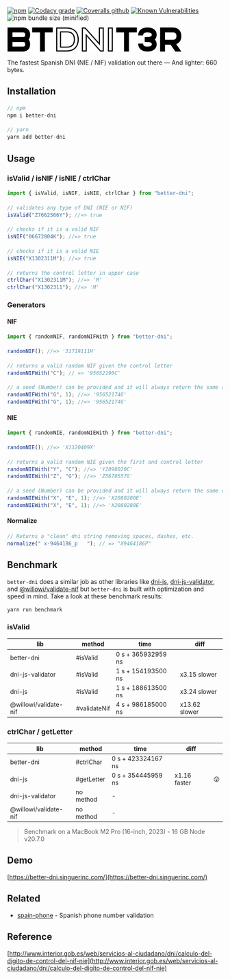 [![npm](https://img.shields.io/npm/v/better-dni.svg)](http://npm.im/better-dni)
[![Codacy grade](https://img.shields.io/codacy/grade/83d00fabfa424b0dbba64735f64ff74c.svg?style=flat-square)](https://app.codacy.com/app/nahuel.scotti/better-dni)
[![Coveralls github](https://img.shields.io/coveralls/github/singuerinc/better-dni.svg?style=flat-square)](https://coveralls.io/github/singuerinc/better-dni?branch=master)
[![Known Vulnerabilities](https://snyk.io/test/github/singuerinc/better-dni/badge.svg?style=flat-square)](https://snyk.io/test/github/singuerinc/better-dni)
![npm bundle size (minified)](https://img.shields.io/bundlephobia/min/better-dni.svg?style=flat-square)

![Better DNI](logo.png)

The fastest Spanish DNI (NIE / NIF) validation out there — And lighter: 660 bytes.

## Installation

```js
// npm
npm i better-dni

// yarn
yarn add better-dni
```

## Usage

### isValid / isNIF / isNIE / ctrlChar

```js
import { isValid, isNIF, isNIE, ctrlChar } from "better-dni";

// validates any type of DNI (NIE or NIF)
isValid("Z7662566Y"); //=> true

// checks if it is a valid NIF
isNIF("06672804K"); //=> true

// checks if it is a valid NIE
isNIE("X1302311M"); //=> true

// returns the control letter in upper case
ctrlChar("X1302311M"); //=> 'M'
ctrlChar("X1302311"); //=> 'M'
```

### Generators

#### NIF

```js
import { randomNIF, randomNIFWith } from "better-dni";

randomNIF(); //=> '31719111H'

// returns a valid random NIF given the control letter
randomNIFWith("C"); // => '95652190C'

// a seed (Number) can be provided and it will always return the same result
randomNIFWith("G", 1); //=> '95652174G'
randomNIFWith("G", 1); //=> '95652174G'
```

#### NIE

```js
import { randomNIE, randomNIEWith } from "better-dni";

randomNIE(); //=> 'X1120409X'

// returns a valid random NIE given the first and control letter
randomNIEWith("Y", "C"); //=> 'Y2098020C'
randomNIEWith("Z", "G"); //=> 'Z5670557G'

// a seed (Number) can be provided and it will always return the same result
randomNIEWith("X", "E", 1); //=> 'X2080280E'
randomNIEWith("X", "E", 1); //=> 'X2080280E'
```

#### Normalize

```js
// Returns a "clean" dni string removing spaces, dashes, etc.
normalize(" x-9464186_p   "); // => "X9464186P"
```

## Benchmark

`better-dni` does a similar job as other libraries like [dni-js](https://github.com/albertfdp/dni-js/), [dni-js-validator](https://github.com/idirouhab/dni-js-validator), and [@willowi/validate-nif](https://github.com/WillowiDev/validate-nif) but `better-dni` is built with optimization and speed in mind. Take a look at these benchmark results:

```sh
yarn run benchmark
```

### isValid

| lib                   | method       | time               | diff          |
| --------------------- | ------------ | ------------------ | ------------- |
| better-dni            | #isValid     | 0 s + 365932959 ns |               |
| dni-js-validator      | #isValid     | 1 s + 154193500 ns | x3.15 slower  |
| dni-js                | #isValid     | 1 s + 188613500 ns | x3.24 slower  |
| @willowi/validate-nif | #validateNif | 4 s + 986185000 ns | x13.62 slower |

### ctrlChar / getLetter

| lib                   | method     | time               | diff         |    |
| --------------------- | ---------- | ------------------ | ------------ |----|
| better-dni            | #ctrlChar  | 0 s + 423324167 ns |              |    |
| dni-js                | #getLetter | 0 s + 354445959 ns | x1.16 faster | 😲 |
| dni-js-validator      | no method  | -                  |              |    |
| @willowi/validate-nif | no method  | -                  |              |    |

> Benchmark on a MacBook M2 Pro (16-inch, 2023) - 16 GB Node v20.7.0

## Demo

[https://better-dni.singuerinc.com/](https://better-dni.singuerinc.com/)

## Related

- [spain-phone](https://github.com/singuerinc/spain-phone) - Spanish phone number validation

## Reference

[http://www.interior.gob.es/web/servicios-al-ciudadano/dni/calculo-del-digito-de-control-del-nif-nie](http://www.interior.gob.es/web/servicios-al-ciudadano/dni/calculo-del-digito-de-control-del-nif-nie)
